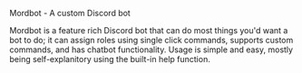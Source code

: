 Mordbot - A custom Discord bot

Mordbot is a feature rich Discord bot that can do most things you'd want a bot to do; it can assign roles using single click commands, supports custom commands, and has chatbot functionality. Usage is simple and easy, mostly being self-explanitory using the built-in help function.
